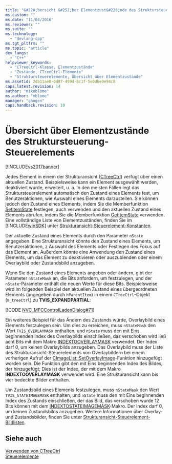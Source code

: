 ```yaml
---
title: "&#220;bersicht &#252;ber Elementzust&#228;nde des Struktursteuerung-Steuerelements | Microsoft Docs"
ms.custom: ""
ms.date: "11/04/2016"
ms.reviewer: ""
ms.suite: ""
ms.technology: 
  - "devlang-cpp"
ms.tgt_pltfrm: ""
ms.topic: "article"
dev_langs: 
  - "C++"
helpviewer_keywords: 
  - "CTreeCtrl-Klasse, Elementzustände"
  - "Zustände, CTreeCtrl-Elemente"
  - "Struktursteuerelemente, Übersicht über Elementzustände"
ms.assetid: 2db11ae0-0d87-499d-8c1f-5e0dbe9e94c8
caps.latest.revision: 14
author: "mikeblome"
ms.author: "mblome"
manager: "ghogen"
caps.handback.revision: 10
---
```

# &#220;bersicht &#252;ber Elementzust&#228;nde des Struktursteuerung-Steuerelements
[!INCLUDE[vs2017banner](../assembler/inline/includes/vs2017banner.md)]

Jedes Element in einem der Strukturansicht \([CTreeCtrl](../mfc/reference/ctreectrl-class.md)\) verfügt über einen aktuellen Zustand.  Beispielsweise kann ein Element ausgewählt werden, deaktiviert wurde, erweitert, u. a.  In den meisten Fällen legt das Struktursteuerelement automatisch den Zustand eines Elements fest, um Benutzeraktionen, wie Auswahl eines Elements darzustellen.  Sie können jedoch den Zustand eines Elements, indem Sie die Memberfunktion [SetItemState](../Topic/CTreeCtrl::SetItemState.md) festlegen, auch verwenden und den aktuellen Zustand eines Elements abrufen, indem Sie die Memberfunktion [GetItemState](../Topic/CTreeCtrl::GetItemState.md) verwenden.  Eine vollständige Liste von Elementzuständen, finden Sie im [!INCLUDE[winSDK](../atl/includes/winsdk_md.md)] unter [Strukturansicht\-Steuerelement\-Konstanten](http://msdn.microsoft.com/library/windows/desktop/bb759985).  
  
 Der aktuelle Zustand eines Elements durch den Parameter `nState` angegeben.  Eine Strukturansicht könnte den Zustand eines Elements, um Benutzeraktionen, z Auswahl des Elements oder Festlegen des Fokus auf das Element an.  Außerdem könnte eine Anwendung den Zustand eines Elements, um das Element zu deaktivieren oder auszublenden oder einem Overlaybild oder Zustandsbild anzugeben.  
  
 Wenn Sie den Zustand eines Elements angeben oder ändern, gibt der Parameter `nStateMask` an, die Bits anfordern, um festzulegen, und der `nState`\-Parameter enthält die neuen Werte für diese Bits.  Beispielsweise wird im folgenden Beispiel den aktuellen Zustand eines übergeordneten Elements \(angegeben durch `hParentItem`\) in einem `CTreeCtrl`\-Objekt \(`m_treeCtrl`\) zu **TVIS\_EXPANDPARTIAL**:  
  
 [!CODE [NVC_MFCControlLadenDialog#71](../CodeSnippet/VS_Snippets_Cpp/NVC_MFCControlLadenDialog#71)]  
  
 Ein weiteres Beispiel für das Ändern des Zustands würde, Overlaybild eines Elements festzulegen sein.  Um dies zu erreichen, muss `nStateMask` den Wert `TVIS_OVERLAYMASK` enthalten, und `nState` muss den mit Eins beginnenden Index des Overlaybilds einschließen, das verschoben wird ließ acht Bits mit dem Makro [INDEXTOOVERLAYMASK](http://msdn.microsoft.com/library/windows/desktop/bb761408) verwendet.  Der Index darf 0, um keinen Overlaybilds anzugeben.  Das Overlaybild muss der Liste des Strukturansicht\-Steuerelements von Overlaybildern bei einem vorherigen Aufruf der [CImageList::SetOverlayImage](../Topic/CImageList::SetOverlayImage.md)\-Funktion hinzugefügt worden sein.  Die Funktion gibt den mit Eins beginnenden Index des Bildes, der hinzugefügt; Dies ist der Index, der mit dem Makro **INDEXTOOVERLAYMASK** verwendet wird.  Eine Strukturansicht kann bis vier bedeckte Bilder enthalten.  
  
 Um Zustandsbild eines Elements festzulegen, muss `nStateMask` den Wert `TVIS_STATEIMAGEMASK` enthalten, und `nState` muss den mit Eins beginnenden Index des Zustands einschließen, der das Bild, das verschoben wurde 12 Bits können mit dem [INDEXTOSTATEIMAGEMASK](http://msdn.microsoft.com/library/windows/desktop/bb775597)\-Makro.  Der Index darf 0, um keinen Zustandsbilds anzugeben.  Weitere Informationen über Overlay\- und Zustandsbilder, finden Sie unter [Strukturansicht\-Steuerelement\-Bildlisten](../mfc/tree-control-image-lists.md).  
  
## Siehe auch  
 [Verwenden von CTreeCtrl](../mfc/using-ctreectrl.md)   
 [Steuerelemente](../mfc/controls-mfc.md)